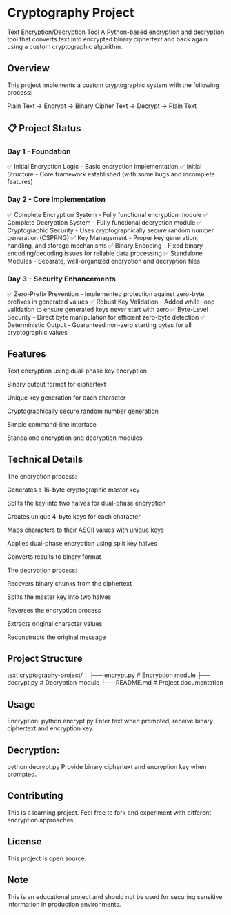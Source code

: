 # Cryptography Project
Text Encryption/Decryption Tool
A Python-based encryption and decryption tool that converts text into encrypted binary ciphertext and back again using a custom cryptographic algorithm.

## Overview
This project implements a custom cryptographic system with the following process:

Plain Text → Encrypt → Binary Cipher Text → Decrypt → Plain Text
## 📋 Project Status
### Day 1 - Foundation
✅ Initial Encryption Logic - Basic encryption implementation
✅ Initial Structure - Core framework established (with some bugs and incomplete features)

### Day 2 - Core Implementation
✅ Complete Encryption System - Fully functional encryption module
✅ Complete Decryption System - Fully functional decryption module
✅ Cryptographic Security - Uses cryptographically secure random number generation (CSPRNG)
✅ Key Management - Proper key generation, handling, and storage mechanisms
✅ Binary Encoding - Fixed binary encoding/decoding issues for reliable data processing
✅ Standalone Modules - Separate, well-organized encryption and decryption files

### Day 3 - Security Enhancements
✅ Zero-Prefix Prevention - Implemented protection against zero-byte prefixes in generated values
✅ Robust Key Validation - Added while-loop validation to ensure generated keys never start with zero
✅ Byte-Level Security - Direct byte manipulation for efficient zero-byte detection
✅ Deterministic Output - Guaranteed non-zero starting bytes for all cryptographic values

## Features
Text encryption using dual-phase key encryption

Binary output format for ciphertext

Unique key generation for each character

Cryptographically secure random number generation

Simple command-line interface

Standalone encryption and decryption modules

## Technical Details
The encryption process:

Generates a 16-byte cryptographic master key

Splits the key into two halves for dual-phase encryption

Creates unique 4-byte keys for each character

Maps characters to their ASCII values with unique keys

Applies dual-phase encryption using split key halves

Converts results to binary format

The decryption process:

Recovers binary chunks from the ciphertext

Splits the master key into two halves

Reverses the encryption process

Extracts original character values

Reconstructs the original message

## Project Structure
text
cryptography-project/
│
├── encrypt.py          # Encryption module
├── decrypt.py          # Decryption module
└── README.md           # Project documentation
## Usage
Encryption:
python encrypt.py
Enter text when prompted, receive binary ciphertext and encryption key.

## Decryption:
python decrypt.py
Provide binary ciphertext and encryption key when prompted.

## Contributing
This is a learning project. Feel free to fork and experiment with different encryption approaches.

## License
This project is open source.

## Note
This is an educational project and should not be used for securing sensitive information in production environments.
